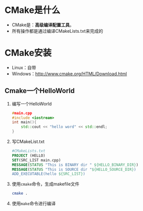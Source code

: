 # CMake是什么

- CMake是：**高级编译配置工具**。
- 所有操作都是通过编译CMakeLists.txt来完成的



# CMake安装

- Linux：自带
- Windows：http://www.cmake.org/HTML/Download.html



## Cmake一个HelloWorld

1. 编写一个HelloWorld

   ```cpp
   #main.cpp
   #include <iostream>
   int main(){
       std::cout << "hello word" << std::endl;
   }
   ```

2. 写CMakeList.txt

   ```cmake
   #CMakeLists.txt
   PROJECT (HELLO)
   SET(SRC_LIST main.cpp)
   MESSAGE(STATUS "This is BINARY dir " ${HELLO_BINARY_DIR})
   MESSAGE(STATUS "This is SOURCE dir "${HELLO_SOURCE_DIR})
   ADD_EXECUTABLE(hello ${SRC_LIST})
   ```

3. 使用`cmake`命令，生成makefile文件

   ```sh
   cmake .
   ```

4. 使用`make`命令进行编译